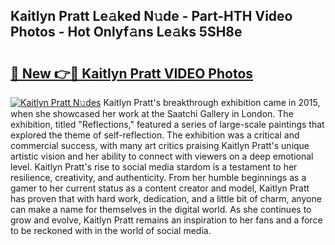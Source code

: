 ## Kaitlyn Pratt Le𝚊ked N𝚞de - Part-HTH Video Photos - Hot Onlyf𝚊ns Le𝚊ks 5SH8e

# <h2><a href="http://ab26636.deff.icu/?id=Kaitlyn+Pratt">🔗 New 👉🔴 Kaitlyn Pratt VIDEO Photos</a></h2>

[![Kaitlyn Pratt N𝚞des](https://i.imgur.com/rIISA9y.gif)](http://ab26636.deff.icu/?id=Kaitlyn+Pratt)
Kaitlyn Pratt's breakthrough exhibition came in 2015, when she showcased her work at the Saatchi Gallery in London. The exhibition, titled "Reflections," featured a series of large-scale paintings that explored the theme of self-reflection. The exhibition was a critical and commercial success, with many art critics praising Kaitlyn Pratt's unique artistic vision and her ability to connect with viewers on a deep emotional level. Kaitlyn Pratt's rise to social media stardom is a testament to her resilience, creativity, and authenticity. From her humble beginnings as a gamer to her current status as a content creator and model, Kaitlyn Pratt has proven that with hard work, dedication, and a little bit of charm, anyone can make a name for themselves in the digital world. As she continues to grow and evolve, Kaitlyn Pratt remains an inspiration to her fans and a force to be reckoned with in the world of social media.
